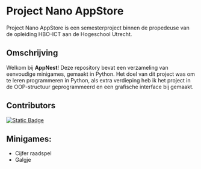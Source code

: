 # Project Nano AppStore

Project Nano AppStore is een semesterproject binnen de propedeuse van de opleiding HBO-ICT aan de Hogeschool Utrecht.

## Omschrijving
Welkom bij **AppNest**! Deze repository bevat een verzameling van eenvoudige minigames, gemaakt in Python. 
Het doel van dit project was om te leren programmeren in Python, als extra verdieping heb ik het project in de OOP-structuur geprogrammeerd en een grafische interface bij gemaakt.

## Contributors
<a href="#">![Static Badge](https://img.shields.io/badge/Alberto%20van%20Eckeveld:%20AlbertoVE%20(1876166)-yellow)</a>

## Minigames:
- Cijfer raadspel
- Galgje
